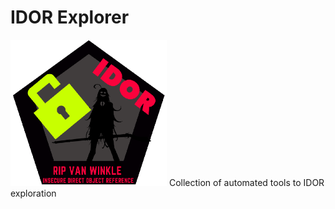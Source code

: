 # IDOR Explorer
<img src="/src/icon.png" width="250">
Collection of automated tools to IDOR exploration
